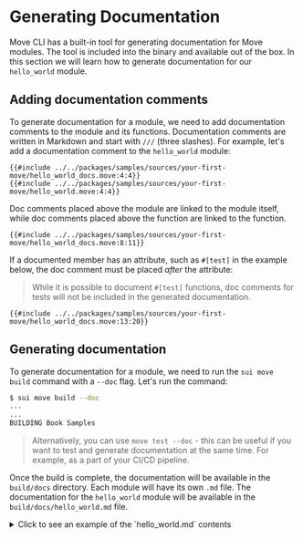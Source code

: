# Generating Documentation

<!--

- Generating Docs
    - why docs are important
    - copy-paste the example
    - describe doc comments and what can be commented
    - show the output of the doc command
    - give a hint on how to set up the CIs
    - running --doc in `sui move test`


 -->

Move CLI has a built-in tool for generating documentation for Move modules. The tool is included into the binary and available out of the box. In this section we will learn how to generate documentation for our `hello_world` module.

## Adding documentation comments

To generate documentation for a module, we need to add documentation comments to the module and its functions. Documentation comments are written in Markdown and start with `///` (three slashes). For example, let's add a documentation comment to the `hello_world` module:

```Move
{{#include ../../packages/samples/sources/your-first-move/hello_world_docs.move:4:4}}
{{#include ../../packages/samples/sources/your-first-move/hello_world.move:4:4}}
```

Doc comments placed above the module are linked to the module itself, while doc comments placed above the function are linked to the function.

```Move
{{#include ../../packages/samples/sources/your-first-move/hello_world_docs.move:8:11}}
```

If a documented member has an attribute, such as `#[test]` in the example below, the doc comment must be placed *after* the attribute:

> While it is possible to document `#[test]` functions, doc comments for tests will not be included in the generated documentation.

```Move
{{#include ../../packages/samples/sources/your-first-move/hello_world_docs.move:13:20}}
```

## Generating documentation

To generate documentation for a module, we need to run the `sui move build` command with a `--doc` flag. Let's run the command:

```bash
$ sui move build --doc
...
...
BUILDING Book Samples
```

> Alternatively, you can use `move test --doc` - this can be useful if you want to test and generate documentation at the same time. For example, as a part of your CI/CD pipeline.

Once the build is complete, the documentation will be available in the `build/docs` directory. Each module will have its own `.md` file. The documentation for the `hello_world` module will be available in the `build/docs/hello_world.md` file.

<details>
<summary><a style="cursor: pointer">Click to see an example of the `hello_world.md` contents</a></summary>

```move
<a name="0x0_hello_world"></a>

# Module `0x0::hello_world`
This module contains a function that returns a string "Hello, World!".
-  [Function `hello_world`](#0x0_hello_world_hello_world)
<pre><code><b>use</b> <a href="">0x1::debug</a>;
<b>use</b> <a href="">0x1::string</a>;
</code></pre>
<a name="0x0_hello_world_hello_world"></a>

## Function `hello_world`
As the name says: returns a string "Hello, World!".
<pre><code><b>fun</b> <a href="hello_world.md#0x0_hello_world">hello_world</a>(): <a href="_String">string::String</a>
</code></pre>
<details>
<summary>Implementation</summary>
<pre><code><b>fun</b> <a href="hello_world.md#0x0_hello_world">hello_world</a>(): String {
    <b>let</b> result = <a href="_utf8">string::utf8</a>(b"Hello, World!");
    <a href="_print">debug::print</a>(&result);
    result
}
</code></pre>
</details>
```
</details>
